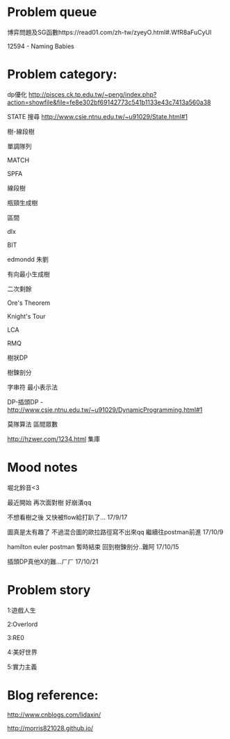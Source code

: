 # Problem queue

博弈問題及SG函數https://read01.com/zh-tw/zyeyO.html#.WfR8aFuCyUl

12594 - Naming Babies

# Problem category:

dp優化 http://pisces.ck.tp.edu.tw/~peng/index.php?action=showfile&file=fe8e302bf69142773c541b1133e43c7413a560a38

STATE 搜尋  http://www.csie.ntnu.edu.tw/~u91029/State.html#1 

樹-線段樹

單調隊列 

MATCH

SPFA

線段樹

瓶頸生成樹

區間

dlx

BIT

edmondd 朱劉 

有向最小生成樹

二次剩餘

Ore's Theorem

Knight's Tour

LCA

RMQ

樹狀DP

樹鍊剖分

字串符 最小表示法

DP-插頭DP -http://www.csie.ntnu.edu.tw/~u91029/DynamicProgramming.html#1

莫隊算法 區間眾數

http://hzwer.com/1234.html 集庫

# Mood notes
堀北鈴音<3 

最近開始
再次面對樹
好崩潰qq

不想看樹之後
又快被flow給打趴了...
17/9/17

圖真是太有趣了
不過混合圖的歐拉路徑寫不出來qq
繼續往postman前進
17/10/9

hamilton euler postman 暫時結束
回到樹鍊剖分..難阿
17/10/15

插頭DP真他X的難...ㄏㄏ
17/10/21

# Problem story

1:遊戲人生

2:Overlord

3:RE0

4:美好世界

5:實力主義

# Blog reference:

http://www.cnblogs.com/lidaxin/

http://morris821028.github.io/
</p>
